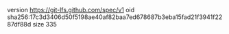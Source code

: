 version https://git-lfs.github.com/spec/v1
oid sha256:17c3d3406d50f5198ae40af82baa7ed678687b3eba15fad21f3941f2287df88d
size 335
